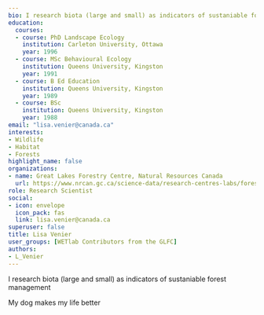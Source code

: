 ```yaml
--- 
bio: I research biota (large and small) as indicators of sustaniable forest management
education:
  courses:
  - course: PhD Landscape Ecology
    institution: Carleton University, Ottawa
    year: 1996
  - course: MSc Behavioural Ecology
    institution: Queens University, Kingston
    year: 1991
  - course: B Ed Education
    institution: Queens University, Kingston
    year: 1989
  - course: BSc
    institution: Queens University, Kingston
    year: 1988
email: "lisa.venier@canada.ca"
interests:
- Wildlife
- Habitat
- Forests
highlight_name: false
organizations:
- name: Great Lakes Forestry Centre, Natural Resources Canada
  url: https://www.nrcan.gc.ca/science-data/research-centres-labs/forestry-research-centres/great-lakes-forestry-centre/13459
role: Research Scientist
social:
- icon: envelope
  icon_pack: fas
  link: lisa.venier@canada.ca
superuser: false
title: Lisa Venier
user_groups: [WETlab Contributors from the GLFC]
authors:
- L_Venier
---
```




I research biota (large and small) as indicators of sustaniable forest management

My dog makes my life better
